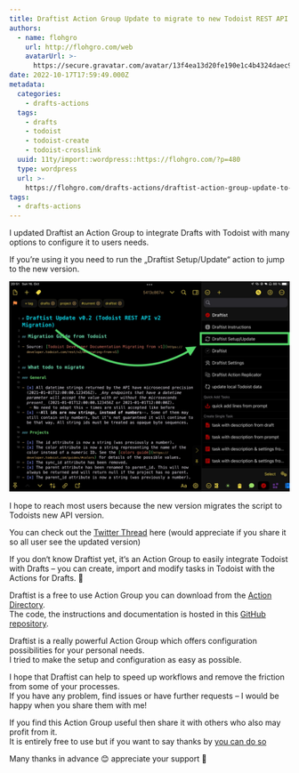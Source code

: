 ```yaml
---
title: Draftist Action Group Update to migrate to new Todoist REST API Version
authors:
  - name: flohgro
    url: http://flohgro.com/web
    avatarUrl: >-
      https://secure.gravatar.com/avatar/13f4ea13d20fe190e1c4b4324daec918?s=96&d=mm&r=g
date: 2022-10-17T17:59:49.000Z
metadata:
  categories:
    - drafts-actions
  tags:
    - drafts
    - todoist
    - todoist-create
    - todoist-crosslink
  uuid: 11ty/import::wordpress::https://flohgro.com/?p=480
  type: wordpress
  url: >-
    https://flohgro.com/drafts-actions/draftist-action-group-update-to-migrate-to-new-todoist-rest-api-version/
tags:
  - drafts-actions
---
```

I updated Draftist an Action Group to integrate Drafts with Todoist with many options to configure it to users needs.

If you’re using it you need to run the „Draftist Setup/Update“ action to jump to the new version.

![](/assets/B2F5CE1B-CCA3-4DE9-BD51-1E6494-QibyCKDrWRY8.jpeg)

I hope to reach most users because the new version migrates the script to Todoists new API version.

You can check out the [Twitter Thread](https://twitter.com/flohgro/status/1581966768322379777) here (would appreciate if you share it so all user see the updated version)

If you don‘t know Draftist yet, it‘s an Action Group to easily integrate Todoist with Drafts – you can create, import and modify tasks in Todoist with the Actions for Drafts. 🚀

Draftist is a free to use Action Group you can download from the [Action Directory](https://directory.getdrafts.com/g/1wK).  
The code, the instructions and documentation is hosted in this [GitHub repository](https://github.com/FlohGro-dev/Draftist).

Draftist is a really powerful Action Group which offers configuration possibilities for your personal needs.  
I tried to make the setup and configuration as easy as possible.

I hope that Draftist can help to speed up workflows and remove the friction from some of your processes.  
If you have any problem, find issues or have further requests – I would be happy when you share them with me!

If you find this Action Group useful then share it with others who also may profit from it.  
It is entirely free to use but if you want to say thanks by [you can do so](https://flohgro.com/donate/)

Many thanks in advance 😊 appreciate your support 🙌